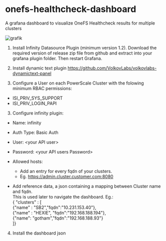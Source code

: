 # onefs-healthcheck-dashboard
A grafana dashboard to visualize OneFS Healthcheck results for multiple clusters

![grafik](https://user-images.githubusercontent.com/75881070/202432427-8f9f89ab-2ffa-4f86-bb02-e9dd4114c44a.png)

1. Install Infinity Datasource Plugin (minimum version 1.2).
  Download the required version of release zip file from github and extract into your grafana plugin folder. 
  Then restart Grafana.
	
2. Install dynamic text plugin 
  https://github.com/VolkovLabs/volkovlabs-dynamictext-panel
  
4. Configure a User on each PowerScale Cluster with the folowing minimum RBAC permissions:
  - ISI_PRIV_SYS_SUPPORT 
  - ISI_PRIV_LOGIN_PAPI 
	
3. Configure infinity plugin:
  - Name: infinity
  - Auth Type: Basic Auth
  - User: \<your API user\>
  - Password: \<your API users Password\>
  - Allowed hosts:
    - Add an entry for every fqdn of your clusters.
    - Eg. https://admin.cluster.customer.com:8080
			
  - Add reference data, a json containing a mapping between Cluster name and fqdn.   
		This is used later to navigate the dashboard. 
		Eg.:  
			{ "clusters" : [   
			{"name" : "SB2","fqdn":"10.231.153.40"},  
			{"name" : "HEXIE", "fqdn":"192.168.188.194"},  
			{"name": "gotham","fqdn":"192.168.188.93"}  
			]}  
			
4. Install the dashboard json
